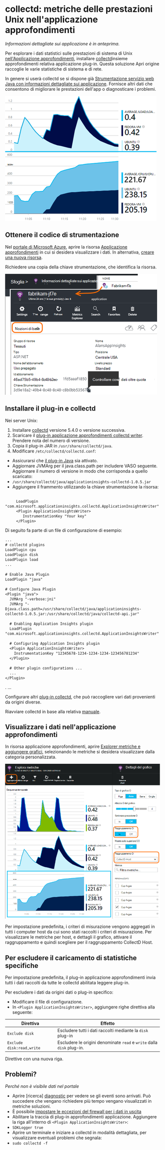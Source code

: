 <properties 
    pageTitle="collectd: statistiche delle prestazioni per Java su Unix in applicazione approfondimenti" 
    description="Esteso il monitoraggio del sito Web Java con CollectD plug-in per informazioni dettagliate sui applicazione" 
    services="application-insights" 
    documentationCenter="java"
    authors="alancameronwills" 
    manager="douge"/>

<tags 
    ms.service="application-insights" 
    ms.workload="tbd" 
    ms.tgt_pltfrm="ibiza" 
    ms.devlang="na" 
    ms.topic="article" 
    ms.date="08/24/2016" 
    ms.author="awills"/>
 
# <a name="collectd-unix-performance-metrics-in-application-insights"></a>collectd: metriche delle prestazioni Unix nell'applicazione approfondimenti

*Informazioni dettagliate sui applicazione è in anteprima.*

Per esplorare i dati statistici sulle prestazioni di sistema di Unix [nell'Applicazione approfondimenti](app-insights-overview.md), installare [collectd](http://collectd.org/)insieme approfondimenti relativa applicazione plug-in. Questa soluzione Apri origine raccoglie le varie statistiche di sistema e di rete.

In genere si userà collectd se si dispone già [Strumentazione servizio web Java con informazioni dettagliate sui applicazione][java]. Fornisce altri dati che consentono di migliorare le prestazioni dell'app o diagnosticare i problemi. 

![Grafici di esempio](./media/app-insights-java-collectd/sample.png)

## <a name="get-your-instrumentation-key"></a>Ottenere il codice di strumentazione

Nel [portale di Microsoft Azure](https://portal.azure.com), aprire la risorsa [Applicazione approfondimenti](app-insights-overview.md) in cui si desidera visualizzare i dati. In alternativa, [creare una nuova risorsa](app-insights-create-new-resource.md).

Richiedere una copia della chiave strumentazione, che identifica la risorsa.

![Esplora tutto, aprire la risorsa e quindi nell'elenco a discesa Essentials selezionare e copiare la chiave Strumentazione](./media/app-insights-java-collectd/02-props.png)



## <a name="install-collectd-and-the-plug-in"></a>Installare il plug-in e collectd

Nei server Unix:

1. Installare [collectd](http://collectd.org/) versione 5.4.0 o versione successiva.
2. Scaricare il [plug-in applicazione approfondimenti collectd writer](https://aka.ms/aijavasdk). Prendere nota del numero di versione.
3. Copia il plug-in JAR in `/usr/share/collectd/java`.
3. Modificare `/etc/collectd/collectd.conf`:
 * Assicurarsi che [il plug-in Java](https://collectd.org/wiki/index.php/Plugin:Java) sia attivato.
 * Aggiornare JVMArg per il java.class.path per includere VASO seguente. Aggiornare il numero di versione in modo che corrisponda a quello scaricato:
  * `/usr/share/collectd/java/applicationinsights-collectd-1.0.5.jar`
 * Aggiungere il frammento utilizzando la chiave strumentazione la risorsa:

```

     LoadPlugin "com.microsoft.applicationinsights.collectd.ApplicationInsightsWriter"
     <Plugin ApplicationInsightsWriter>
        InstrumentationKey "Your key"
     </Plugin>
```

Di seguito fa parte di un file di configurazione di esempio:

    ...
    # collectd plugins
    LoadPlugin cpu
    LoadPlugin disk
    LoadPlugin load
    ...

    # Enable Java Plugin
    LoadPlugin "java"

    # Configure Java Plugin
    <Plugin "java">
      JVMArg "-verbose:jni"
      JVMArg "-Djava.class.path=/usr/share/collectd/java/applicationinsights-collectd-1.0.5.jar:/usr/share/collectd/java/collectd-api.jar"

      # Enabling Application Insights plugin
      LoadPlugin "com.microsoft.applicationinsights.collectd.ApplicationInsightsWriter"
                
      # Configuring Application Insights plugin
      <Plugin ApplicationInsightsWriter>
        InstrumentationKey "12345678-1234-1234-1234-123456781234"
      </Plugin>

      # Other plugin configurations ...
      ...
    </Plugin>
.   ...

Configurare altri [plug-in collectd](https://collectd.org/wiki/index.php/Table_of_Plugins), che può raccogliere vari dati provenienti da origini diverse.

Riavviare collectd in base alla relativa [manuale](https://collectd.org/wiki/index.php/First_steps).

## <a name="view-the-data-in-application-insights"></a>Visualizzare i dati nell'applicazione approfondimenti

In risorsa applicazione approfondimenti, aprire [Explorer metriche e aggiungere grafici][metrics], selezionando le metriche si desidera visualizzare dalla categoria personalizzata.

![](./media/app-insights-java-collectd/result.png)

Per impostazione predefinita, i criteri di misurazione vengono aggregati in tutti i computer host da cui sono stati raccolti i criteri di misurazione. Per visualizzare le metriche per host, e dettagli il grafico, attivare il raggruppamento e quindi scegliere per il raggruppamento CollectD Host.


## <a name="to-exclude-upload-of-specific-statistics"></a>Per escludere il caricamento di statistiche specifiche

Per impostazione predefinita, il plug-in applicazione approfondimenti invia tutti i dati raccolti da tutte le collectd abilitata leggere plug-in. 

Per escludere i dati da origini dati o plug-in specifico:

* Modificare il file di configurazione. 
* In `<Plugin ApplicationInsightsWriter>`, aggiungere righe direttiva alla seguente:

Direttiva | Effetto
---|---
`Exclude disk` | Escludere tutti i dati raccolti mediante la `disk` plug-in
`Exclude disk:read,write` | Escludere le origini denominate `read` e `write` dalla `disk` plug-in.

Direttive con una nuova riga.


## <a name="problems"></a>Problemi?

*Perché non è visibile dati nel portale*

* Aprire [ricerca] [ diagnostic] per vedere se gli eventi sono arrivati. Può succedere che vengano richiedere più tempo vengano visualizzati in metriche soluzioni.
* È possibile [impostare le eccezioni del firewall per i dati in uscita](app-insights-ip-addresses.md)
* Abilitare la traccia di plug-in approfondimenti applicazione. Aggiungere la riga all'interno di `<Plugin ApplicationInsightsWriter>`:
 *  `SDKLogger true`
* Aprire un terminale e iniziare a collectd in modalità dettagliata, per visualizzare eventuali problemi che segnala:
 * `sudo collectd -f`




<!--Link references-->

[api]: app-insights-api-custom-events-metrics.md
[apiexceptions]: app-insights-api-custom-events-metrics.md#track-exception
[availability]: app-insights-monitor-web-app-availability.md
[diagnostic]: app-insights-diagnostic-search.md
[eclipse]: app-insights-java-eclipse.md
[java]: app-insights-java-get-started.md
[javalogs]: app-insights-java-trace-logs.md
[metrics]: app-insights-metrics-explorer.md
[usage]: app-insights-web-track-usage.md

 
